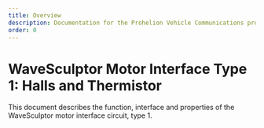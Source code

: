 ```yaml
---
title: Overview
description: Documentation for the Prohelion Vehicle Communications protocol
order: 0
---
```


# WaveSculptor Motor Interface Type 1: Halls and Thermistor

This document describes the function, interface and properties of the WaveSculptor motor interface circuit, type 1.

